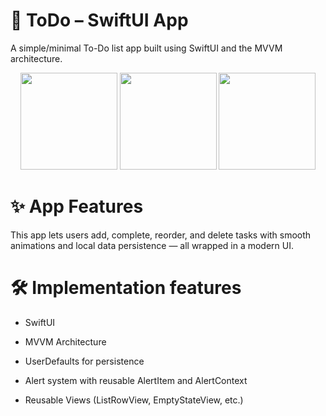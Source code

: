 # 📝 ToDo – SwiftUI App
A simple/minimal To-Do list app built using SwiftUI and the MVVM architecture.
<p align="center">
  <img src="https://github.com/Mrwhononumber/Images/blob/main/ToDo/Apple%20iPhone%2016%20Pro%20Max%20Screenshot%201.png?raw=true" width="155" />
  <img src="https://github.com/Mrwhononumber/Images/blob/main/ToDo/Apple%20iPhone%2016%20Pro%20Max%20Screenshot%202.png?raw=true" width="155" />
  <img src="https://github.com/Mrwhononumber/Images/blob/main/ToDo/Apple%20iPhone%2016%20Pro%20Max%20Screenshot%203.png?raw=true" width="155" />
</p>

# ✨ App Features

 This app lets users add, complete, reorder, and delete tasks with smooth animations and local data persistence — all wrapped in a modern UI.


# 🛠️ Implementation features
* SwiftUI

* MVVM Architecture

* UserDefaults for persistence

* Alert system with reusable AlertItem and AlertContext

* Reusable Views (ListRowView, EmptyStateView, etc.)


